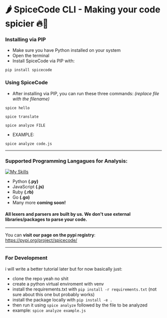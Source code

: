 # 🌶️ SpiceCode CLI - Making your code spicier 🔥🥵


### Installing via PIP
- Make sure you have Python installed on your system
- Open the terminal
- Install SpiceCode via PIP with:
```
pip install spicecode
```

### Using SpiceCode
- After installing via PIP, you can run these three commands: *(replace file with the filename)*

```
spice hello
```

```
spice translate
```

```
spice analyze FILE
```

- EXAMPLE: 
```
spice analyze code.js
```


---

### Supported Programming Langagues for Analysis:
[![My Skills](https://skillicons.dev/icons?i=python,js,ruby,go&perline=10)](https://skillicons.dev)

- Python **(.py)**
- JavaScript **(.js)**
- Ruby **(.rb)**
- Go **(.go)**
- Many more **coming soon!**
  

#### All lexers and parsers are built by us. We don't use external libraries/packages to parse your code.



---

You can **visit our page on the pypi registry**: https://pypi.org/project/spicecode/

---


### For Development
i will write a better tutorial later but for now basically just:
- clone the repo yeah no shit
- create a python virtual enviroment with venv
- install the requirements.txt with ```pip install -r requirements.txt``` (not sure about this one but probably works)
- install the package locally with ```pip install -e . ```
- then run it using ```spice analyze``` followed by the file to be analyzed
- example: ```spice analyze example.js```
